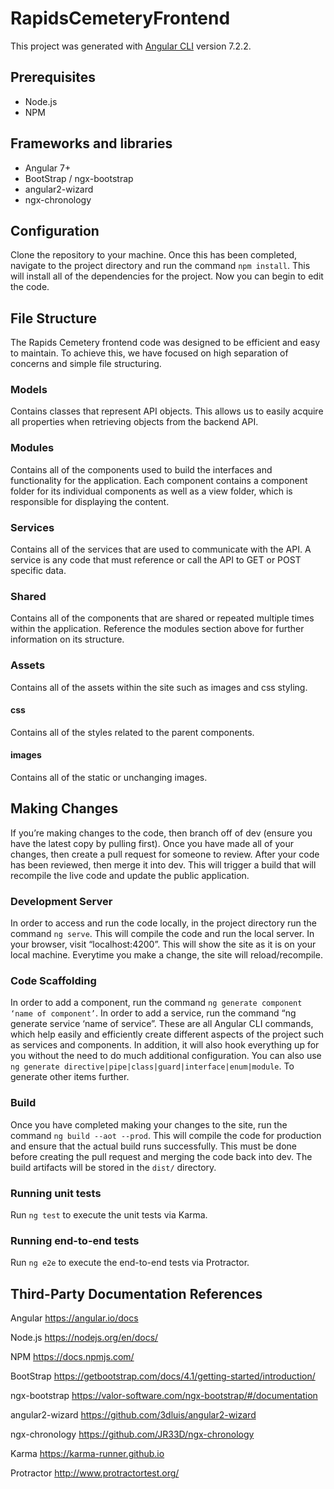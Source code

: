 # RapidsCemeteryFrontend

This project was generated with [Angular CLI](https://github.com/angular/angular-cli) version 7.2.2.

## Prerequisites

* Node.js
* NPM

## Frameworks and libraries

* Angular 7+
* BootStrap / ngx-bootstrap
* angular2-wizard
* ngx-chronology

## Configuration

Clone the repository to your machine. Once this has been completed, navigate to the project directory and run the command `npm install`. This will install all of the dependencies for the project. Now you can begin to edit the code.

## File Structure

The Rapids Cemetery frontend code was designed to be efficient and easy to maintain. To achieve this, we have focused on high separation of concerns and simple file structuring.

### Models

Contains classes that represent API objects. This allows us to easily acquire all properties when retrieving objects from the backend API. 

### Modules

Contains all of the components used to build the interfaces and functionality for the application. Each component contains a component folder for its individual components as well as a view folder, which is responsible for displaying the content.

### Services

Contains all of the services that are used to communicate with the API. A service is any code that must reference or call the API to GET or POST specific data.

### Shared

Contains all of the components that are shared or repeated multiple times within the application. Reference the modules section above for further information on its structure.

### Assets

Contains all of the assets within the site such as images and css styling.

#### css

Contains all of the styles related to the parent components.

#### images

Contains all of the static or unchanging images.

## Making Changes

If you’re making changes to the code, then branch off of dev (ensure you have the latest copy by pulling first). Once you have made all of your changes, then create a pull request for someone to review. After your code has been reviewed, then merge it into dev. This will trigger a build that will recompile the live code and update the public application.

### Development Server

In order to access and run the code locally, in the project directory run the command `ng serve`. This will compile the code and run the local server. In your browser, visit “localhost:4200”. This will show the site as it is on your local machine. Everytime you make a change, the site will reload/recompile.

### Code Scaffolding

In order to add a component, run the command `ng generate component ‘name of component’`. In order to add a service, run the command “ng generate service ‘name of service”. These are all Angular CLI commands, which help easily and efficiently create different aspects of the project such as services and components. In addition, it will also hook everything up for you without the need to do much additional configuration. You can also use `ng generate directive|pipe|class|guard|interface|enum|module`. To generate other items further.

### Build

Once you have completed making your changes to the site, run the command `ng build --aot --prod`. This will compile the code for production and ensure that the actual build runs successfully. This must be done before creating the pull request and merging the code back into dev. The build artifacts will be stored in the `dist/` directory.

### Running unit tests

Run `ng test` to execute the unit tests via Karma.

### Running end-to-end tests

Run `ng e2e` to execute the end-to-end tests via Protractor.

## Third-Party Documentation References

Angular
https://angular.io/docs

Node.js
https://nodejs.org/en/docs/

NPM
https://docs.npmjs.com/

BootStrap
https://getbootstrap.com/docs/4.1/getting-started/introduction/

ngx-bootstrap
https://valor-software.com/ngx-bootstrap/#/documentation

angular2-wizard
https://github.com/3dluis/angular2-wizard

ngx-chronology
https://github.com/JR33D/ngx-chronology

Karma
https://karma-runner.github.io

Protractor
http://www.protractortest.org/
